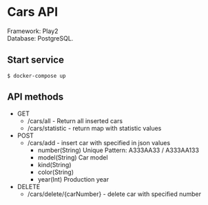 # Cars API

Framework: Play2 <br />
Database: PostgreSQL.

## Start service

```shell
$ docker-compose up
```

## API methods
-  GET
   -  /cars/all - Return all inserted cars
   -  /cars/statistic - return map with statistic values
-  POST
   -  /cars/add - insert car with specified in json values
      -  number(String) Unique Pattern: A333AA33 / A333AA133
      -  model(String) Car model
      -  kind(String)
      -  color(String)
      -  year(Int) Production year 
-  DELETE
   - /cars/delete/{carNumber} - delete car with specified number
